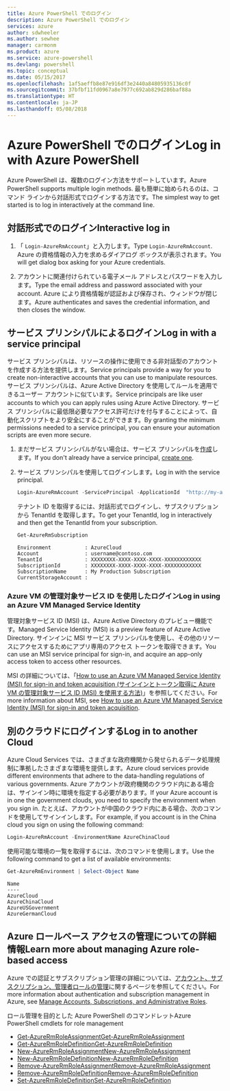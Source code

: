 ```yaml
---
title: Azure PowerShell でのログイン
description: Azure PowerShell でのログイン
services: azure
author: sdwheeler
ms.author: sewhee
manager: carmonm
ms.product: azure
ms.service: azure-powershell
ms.devlang: powershell
ms.topic: conceptual
ms.date: 05/15/2017
ms.openlocfilehash: 1af5aeffb8e87e916df3e2440a84805935136c0f
ms.sourcegitcommit: 37bfbf11fd0967a8e7977c692ab829d286baf88a
ms.translationtype: HT
ms.contentlocale: ja-JP
ms.lasthandoff: 05/08/2018
---
```

# <a name="log-in-with-azure-powershell"></a><span data-ttu-id="e2bda-103">Azure PowerShell でのログイン</span><span class="sxs-lookup"><span data-stu-id="e2bda-103">Log in with Azure PowerShell</span></span>

<span data-ttu-id="e2bda-104">Azure PowerShell は、複数のログイン方法をサポートしています。</span><span class="sxs-lookup"><span data-stu-id="e2bda-104">Azure PowerShell supports multiple login methods.</span></span> <span data-ttu-id="e2bda-105">最も簡単に始められるのは、コマンド ラインから対話形式でログインする方法です。</span><span class="sxs-lookup"><span data-stu-id="e2bda-105">The simplest way to get started is to log in interactively at the command line.</span></span>

## <a name="interactive-log-in"></a><span data-ttu-id="e2bda-106">対話形式でのログイン</span><span class="sxs-lookup"><span data-stu-id="e2bda-106">Interactive log in</span></span>

1. <span data-ttu-id="e2bda-107">「 `Login-AzureRmAccount`」と入力します。</span><span class="sxs-lookup"><span data-stu-id="e2bda-107">Type `Login-AzureRmAccount`.</span></span> <span data-ttu-id="e2bda-108">Azure の資格情報の入力を求めるダイアログ ボックスが表示されます。</span><span class="sxs-lookup"><span data-stu-id="e2bda-108">You will get dialog box asking for your Azure credentials.</span></span>

2. <span data-ttu-id="e2bda-109">アカウントに関連付けられている電子メール アドレスとパスワードを入力します。</span><span class="sxs-lookup"><span data-stu-id="e2bda-109">Type the email address and password associated with your account.</span></span> <span data-ttu-id="e2bda-110">Azure により資格情報が認証および保存され、ウィンドウが閉じます。</span><span class="sxs-lookup"><span data-stu-id="e2bda-110">Azure authenticates and saves the credential information, and then closes the window.</span></span>

## <a name="log-in-with-a-service-principal"></a><span data-ttu-id="e2bda-111">サービス プリンシパルによるログイン</span><span class="sxs-lookup"><span data-stu-id="e2bda-111">Log in with a service principal</span></span>

<span data-ttu-id="e2bda-112">サービス プリンシパルは、リソースの操作に使用できる非対話型のアカウントを作成する方法を提供します。</span><span class="sxs-lookup"><span data-stu-id="e2bda-112">Service principals provide a way for you to create non-interactive accounts that you can use to manipulate resources.</span></span> <span data-ttu-id="e2bda-113">サービス プリンシパルは、Azure Active Directory を使用してルールを適用できるユーザー アカウントに似ています。</span><span class="sxs-lookup"><span data-stu-id="e2bda-113">Service principals are like user accounts to which you can apply rules using Azure Active Directory.</span></span> <span data-ttu-id="e2bda-114">サービス プリンシパルに最低限必要なアクセス許可だけを付与することによって、自動化スクリプトをより安全にすることができます。</span><span class="sxs-lookup"><span data-stu-id="e2bda-114">By granting the minimum permissions needed to a service principal, you can ensure your automation scripts are even more secure.</span></span>

1. <span data-ttu-id="e2bda-115">まだサービス プリンシパルがない場合は、サービス プリンシパルを[作成](create-azure-service-principal-azureps.md)します。</span><span class="sxs-lookup"><span data-stu-id="e2bda-115">If you don't already have a service principal, [create one](create-azure-service-principal-azureps.md).</span></span>

2. <span data-ttu-id="e2bda-116">サービス プリンシパルを使用してログインします。</span><span class="sxs-lookup"><span data-stu-id="e2bda-116">Log in with the service principal.</span></span>

    ```powershell
    Login-AzureRmAccount -ServicePrincipal -ApplicationId  "http://my-app" -Credential $pscredential -TenantId $tenantid
    ```

    <span data-ttu-id="e2bda-117">テナント ID を取得するには、対話形式でログインし、サブスクリプションから TenantId を取得します。</span><span class="sxs-lookup"><span data-stu-id="e2bda-117">To get your TenantId, log in interactively and then get the TenantId from your subscription.</span></span>

    ```powershell
    Get-AzureRmSubscription
    ```

    ```
    Environment           : AzureCloud
    Account               : username@contoso.com
    TenantId              : XXXXXXXX-XXXX-XXXX-XXXX-XXXXXXXXXXXX
    SubscriptionId        : XXXXXXXX-XXXX-XXXX-XXXX-XXXXXXXXXXXX
    SubscriptionName      : My Production Subscription
    CurrentStorageAccount :
    ```

### <a name="log-in-using-an-azure-vm-managed-service-identity"></a><span data-ttu-id="e2bda-118">Azure VM の管理対象サービス ID を使用したログイン</span><span class="sxs-lookup"><span data-stu-id="e2bda-118">Log in using an Azure VM Managed Service Identity</span></span>

<span data-ttu-id="e2bda-119">管理対象サービス ID (MSI) は、Azure Active Directory のプレビュー機能です。</span><span class="sxs-lookup"><span data-stu-id="e2bda-119">Managed Service Identity (MSI) is a preview feature of Azure Active Directory.</span></span> <span data-ttu-id="e2bda-120">サインインに MSI サービス プリンシパルを使用し、その他のリソースにアクセスするためにアプリ専用のアクセス トークンを取得できます。</span><span class="sxs-lookup"><span data-stu-id="e2bda-120">You can use an MSI service principal for sign-in, and acquire an app-only access token to access other resources.</span></span>

<span data-ttu-id="e2bda-121">MSI の詳細については、「[How to use an Azure VM Managed Service Identity (MSI) for sign-in and token acquisition (サインインとトークン取得に Azure VM の管理対象サービス ID (MSI) を使用する方法)](/azure/active-directory/msi-how-to-get-access-token-using-msi)」を参照してください。</span><span class="sxs-lookup"><span data-stu-id="e2bda-121">For more information about MSI, see [How to use an Azure VM Managed Service Identity (MSI) for sign-in and token acquisition](/azure/active-directory/msi-how-to-get-access-token-using-msi).</span></span>

## <a name="log-in-to-another-cloud"></a><span data-ttu-id="e2bda-122">別のクラウドにログインする</span><span class="sxs-lookup"><span data-stu-id="e2bda-122">Log in to another Cloud</span></span>

<span data-ttu-id="e2bda-123">Azure Cloud Services では、さまざまな政府機関から発せられるデータ処理規制に準拠したさまざまな環境を提供します。</span><span class="sxs-lookup"><span data-stu-id="e2bda-123">Azure cloud services provide different environments that adhere to the data-handling regulations of various governments.</span></span> <span data-ttu-id="e2bda-124">Azure アカウントが政府機関のクラウド内にある場合は、サインイン時に環境を指定する必要があります。</span><span class="sxs-lookup"><span data-stu-id="e2bda-124">If your Azure account is in one the government clouds, you need to specify the environment when you sign in.</span></span> <span data-ttu-id="e2bda-125">たとえば、アカウントが中国のクラウド内にある場合、次のコマンドを使用してサインインします。</span><span class="sxs-lookup"><span data-stu-id="e2bda-125">For example, if you account is in the China cloud you sign on using the following command:</span></span>

```powershell
Login-AzureRmAccount -EnvironmentName AzureChinaCloud
```

<span data-ttu-id="e2bda-126">使用可能な環境の一覧を取得するには、次のコマンドを使用します。</span><span class="sxs-lookup"><span data-stu-id="e2bda-126">Use the following command to get a list of available environments:</span></span>

```powershell
Get-AzureRmEnvironment | Select-Object Name
```

```
Name
----
AzureCloud
AzureChinaCloud
AzureUSGovernment
AzureGermanCloud
```

## <a name="learn-more-about-managing-azure-role-based-access"></a><span data-ttu-id="e2bda-127">Azure ロールベース アクセスの管理についての詳細情報</span><span class="sxs-lookup"><span data-stu-id="e2bda-127">Learn more about managing Azure role-based access</span></span>

<span data-ttu-id="e2bda-128">Azure での認証とサブスクリプション管理の詳細については、[アカウント、サブスクリプション、管理者ロールの管理](/azure/active-directory/role-based-access-control-configure)に関するページを参照してください。</span><span class="sxs-lookup"><span data-stu-id="e2bda-128">For more information about authentication and subscription management in Azure, see [Manage Accounts, Subscriptions, and Administrative Roles](/azure/active-directory/role-based-access-control-configure).</span></span>

<span data-ttu-id="e2bda-129">ロール管理を目的とした Azure PowerShell のコマンドレット</span><span class="sxs-lookup"><span data-stu-id="e2bda-129">Azure PowerShell cmdlets for role management</span></span>

* [<span data-ttu-id="e2bda-130">Get-AzureRmRoleAssignment</span><span class="sxs-lookup"><span data-stu-id="e2bda-130">Get-AzureRmRoleAssignment</span></span>](/powershell/module/AzureRM.Resources/Get-AzureRmRoleAssignment)
* [<span data-ttu-id="e2bda-131">Get-AzureRmRoleDefinition</span><span class="sxs-lookup"><span data-stu-id="e2bda-131">Get-AzureRmRoleDefinition</span></span>](/powershell/module/AzureRM.Resources/Get-AzureRmRoleDefinition)
* [<span data-ttu-id="e2bda-132">New-AzureRmRoleAssignment</span><span class="sxs-lookup"><span data-stu-id="e2bda-132">New-AzureRmRoleAssignment</span></span>](/powershell/module/AzureRM.Resources/New-AzureRmRoleAssignment)
* [<span data-ttu-id="e2bda-133">New-AzureRmRoleDefinition</span><span class="sxs-lookup"><span data-stu-id="e2bda-133">New-AzureRmRoleDefinition</span></span>](/powershell/module/AzureRM.Resources/New-AzureRmRoleDefinition)
* [<span data-ttu-id="e2bda-134">Remove-AzureRmRoleAssignment</span><span class="sxs-lookup"><span data-stu-id="e2bda-134">Remove-AzureRmRoleAssignment</span></span>](/powershell/module/AzureRM.Resources/Remove-AzureRmRoleAssignment)
* [<span data-ttu-id="e2bda-135">Remove-AzureRmRoleDefinition</span><span class="sxs-lookup"><span data-stu-id="e2bda-135">Remove-AzureRmRoleDefinition</span></span>](/powershell/module/AzureRM.Resources/Remove-AzureRmRoleDefinition)
* [<span data-ttu-id="e2bda-136">Set-AzureRmRoleDefinition</span><span class="sxs-lookup"><span data-stu-id="e2bda-136">Set-AzureRmRoleDefinition</span></span>](/powershell/moduel/AzureRM.Resources/Set-AzureRmRoleDefinition)
